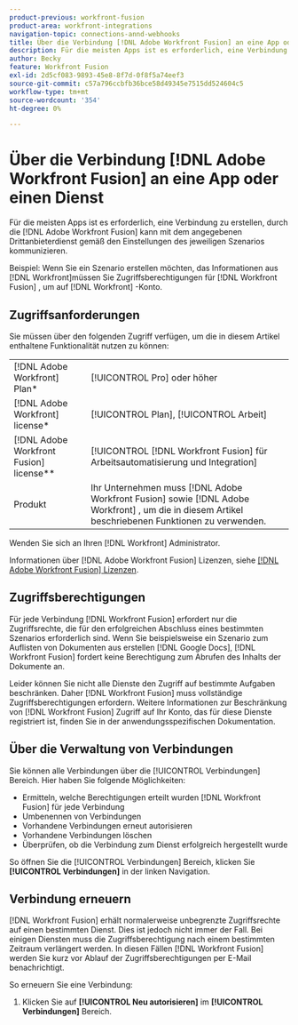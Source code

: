 ```yaml
---
product-previous: workfront-fusion
product-area: workfront-integrations
navigation-topic: connections-annd-webhooks
title: Über die Verbindung [!DNL Adobe Workfront Fusion] an eine App oder einen Dienst
description: Für die meisten Apps ist es erforderlich, eine Verbindung zu erstellen, durch die [!DNL Adobe Workfront Fusion] kann mit dem angegebenen Drittanbieterdienst gemäß den Einstellungen des jeweiligen Szenarios kommunizieren.
author: Becky
feature: Workfront Fusion
exl-id: 2d5cf083-9893-45e8-8f7d-0f8f5a74eef3
source-git-commit: c57a796ccbfb36bce58d49345e7515dd524604c5
workflow-type: tm+mt
source-wordcount: '354'
ht-degree: 0%

---
```


# Über die Verbindung [!DNL Adobe Workfront Fusion] an eine App oder einen Dienst

Für die meisten Apps ist es erforderlich, eine Verbindung zu erstellen, durch die [!DNL Adobe Workfront Fusion] kann mit dem angegebenen Drittanbieterdienst gemäß den Einstellungen des jeweiligen Szenarios kommunizieren.

Beispiel: Wenn Sie ein Szenario erstellen möchten, das Informationen aus [!DNL Workfront]müssen Sie Zugriffsberechtigungen für [!DNL Workfront Fusion] , um auf [!DNL Workfront] -Konto.

## Zugriffsanforderungen

Sie müssen über den folgenden Zugriff verfügen, um die in diesem Artikel enthaltene Funktionalität nutzen zu können:

<table style="table-layout:auto">
 <col> 
 <col> 
 <tbody> 
  <tr> 
   <td role="rowheader">[!DNL Adobe Workfront] Plan*</td> 
   <td> <p>[!UICONTROL Pro] oder höher</p> </td> 
  </tr> 
  <tr data-mc-conditions=""> 
   <td role="rowheader">[!DNL Adobe Workfront] license*</td> 
   <td> <p>[!UICONTROL Plan], [!UICONTROL Arbeit]</p> </td> 
  </tr> 
  <tr> 
   <td role="rowheader">[!DNL Adobe Workfront Fusion] license**</td> 
   <td> <p>[!UICONTROL [!DNL Workfront Fusion] für Arbeitsautomatisierung und Integration] </p> </td> 
  </tr> 
  <tr> 
   <td role="rowheader">Produkt</td> 
   <td>Ihr Unternehmen muss [!DNL Adobe Workfront Fusion] sowie [!DNL Adobe Workfront] , um die in diesem Artikel beschriebenen Funktionen zu verwenden.</td> 
  </tr>
 </tbody> 
</table>

Wenden Sie sich an Ihren [!DNL Workfront] Administrator.

Informationen über [!DNL Adobe Workfront Fusion] Lizenzen, siehe [[!DNL Adobe Workfront Fusion] Lizenzen](../../workfront-fusion/get-started/license-automation-vs-integration.md).

## Zugriffsberechtigungen

Für jede Verbindung [!DNL Workfront Fusion] erfordert nur die Zugriffsrechte, die für den erfolgreichen Abschluss eines bestimmten Szenarios erforderlich sind. Wenn Sie beispielsweise ein Szenario zum Auflisten von Dokumenten aus erstellen [!DNL Google Docs], [!DNL Workfront Fusion] fordert keine Berechtigung zum Abrufen des Inhalts der Dokumente an.

Leider können Sie nicht alle Dienste den Zugriff auf bestimmte Aufgaben beschränken. Daher [!DNL Workfront Fusion] muss vollständige Zugriffsberechtigungen erfordern. Weitere Informationen zur Beschränkung von [!DNL Workfront Fusion] Zugriff auf Ihr Konto, das für diese Dienste registriert ist, finden Sie in der anwendungsspezifischen Dokumentation.

## Über die Verwaltung von Verbindungen

Sie können alle Verbindungen über die [!UICONTROL Verbindungen] Bereich. Hier haben Sie folgende Möglichkeiten:

* Ermitteln, welche Berechtigungen erteilt wurden [!DNL Workfront Fusion] für jede Verbindung
* Umbenennen von Verbindungen
* Vorhandene Verbindungen erneut autorisieren
* Vorhandene Verbindungen löschen
* Überprüfen, ob die Verbindung zum Dienst erfolgreich hergestellt wurde

So öffnen Sie die [!UICONTROL Verbindungen] Bereich, klicken Sie <b>[!UICONTROL Verbindungen]</b> in der linken Navigation.

## Verbindung erneuern

[!DNL Workfront Fusion] erhält normalerweise unbegrenzte Zugriffsrechte auf einen bestimmten Dienst. Dies ist jedoch nicht immer der Fall. Bei einigen Diensten muss die Zugriffsberechtigung nach einem bestimmten Zeitraum verlängert werden. In diesen Fällen [!DNL Workfront Fusion] werden Sie kurz vor Ablauf der Zugriffsberechtigungen per E-Mail benachrichtigt.

So erneuern Sie eine Verbindung:

1. Klicken Sie auf **[!UICONTROL Neu autorisieren]** im **[!UICONTROL Verbindungen]** Bereich.
